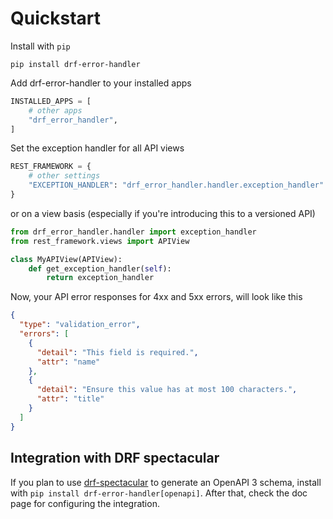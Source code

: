 # Quickstart

Install with `pip`
```shell
pip install drf-error-handler
```

Add drf-error-handler to your installed apps
```python
INSTALLED_APPS = [
    # other apps
    "drf_error_handler",
]
```

Set the exception handler for all API views
```python
REST_FRAMEWORK = {
    # other settings
    "EXCEPTION_HANDLER": "drf_error_handler.handler.exception_handler"
}
```

or on a view basis (especially if you're introducing this to a versioned API)
```python
from drf_error_handler.handler import exception_handler
from rest_framework.views import APIView

class MyAPIView(APIView):
    def get_exception_handler(self):
        return exception_handler
```

Now, your API error responses for 4xx and 5xx errors, will look like this
```json
{
  "type": "validation_error",
  "errors": [
    {
      "detail": "This field is required.",
      "attr": "name"
    },
    {
      "detail": "Ensure this value has at most 100 characters.",
      "attr": "title"
    }
  ]
}
```

## Integration with DRF spectacular
If you plan to use [drf-spectacular](https://github.com/tfranzel/drf-spectacular) to generate an OpenAPI 3 schema,
install with `pip install drf-error-handler[openapi]`. After that, check the doc page for configuring the
integration.
